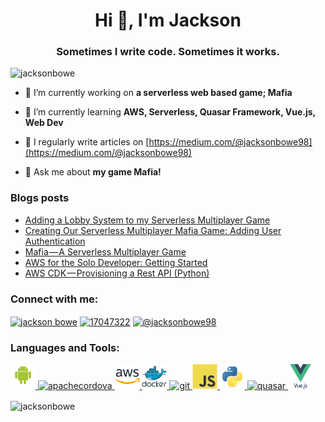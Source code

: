 <h1 align="center">Hi 👋, I'm Jackson</h1>
<h3 align="center">Sometimes I write code. Sometimes it works.</h3>

<p align="left"> <img src="https://komarev.com/ghpvc/?username=jacksonbowe&label=Profile%20views&color=0e75b6&style=flat" alt="jacksonbowe" /> </p>

- 🔭 I’m currently working on **a serverless web based game; Mafia**

- 🌱 I’m currently learning **AWS, Serverless, Quasar Framework, Vue.js, Web Dev**

- 📝 I regularly write articles on [https://medium.com/@jacksonbowe98](https://medium.com/@jacksonbowe98)

- 💬 Ask me about **my game Mafia!**

### Blogs posts
<!-- BLOG-POST-LIST:START -->
- [Adding a Lobby System to my Serverless Multiplayer Game](https://medium.com/@jacksonbowe98/adding-a-lobby-system-to-my-serverless-multiplayer-game-60bbd2661a0e?source=rss-c2f9a8700fb5------2)
- [Creating Our Serverless Multiplayer Mafia Game: Adding User Authentication](https://medium.com/better-programming/mafia-1-user-authentication-7ab77883ba9c?source=rss-c2f9a8700fb5------2)
- [Mafia — A Serverless Multiplayer Game](https://medium.com/better-programming/mafia-a-serverless-multiplayer-game-95427fb25fba?source=rss-c2f9a8700fb5------2)
- [AWS for the Solo Developer: Getting Started](https://medium.com/@jacksonbowe98/aws-for-the-solo-developer-getting-started-301a62c9caa6?source=rss-c2f9a8700fb5------2)
- [AWS CDK — Provisioning a Rest API &lpar;Python&rpar;](https://medium.com/@jacksonbowe98/aws-cdk-provisioning-a-rest-api-python-5294a70ba945?source=rss-c2f9a8700fb5------2)
<!-- BLOG-POST-LIST:END -->

<h3 align="left">Connect with me:</h3>
<p align="left">
<a href="https://linkedin.com/in/jackson bowe" target="blank"><img align="center" src="https://raw.githubusercontent.com/rahuldkjain/github-profile-readme-generator/master/src/images/icons/Social/linked-in-alt.svg" alt="jackson bowe" height="30" width="40" /></a>
<a href="https://stackoverflow.com/users/17047322" target="blank"><img align="center" src="https://raw.githubusercontent.com/rahuldkjain/github-profile-readme-generator/master/src/images/icons/Social/stack-overflow.svg" alt="17047322" height="30" width="40" /></a>
<a href="https://medium.com/@jacksonbowe98" target="blank"><img align="center" src="https://raw.githubusercontent.com/rahuldkjain/github-profile-readme-generator/master/src/images/icons/Social/medium.svg" alt="@jacksonbowe98" height="30" width="40" /></a>
</p>

<h3 align="left">Languages and Tools:</h3>
<p align="left"> <a href="https://developer.android.com" target="_blank" rel="noreferrer"> <img src="https://raw.githubusercontent.com/devicons/devicon/master/icons/android/android-original-wordmark.svg" alt="android" width="40" height="40"/> </a> <a href="https://cordova.apache.org/" target="_blank" rel="noreferrer"> <img src="https://www.vectorlogo.zone/logos/apache_cordova/apache_cordova-icon.svg" alt="apachecordova" width="40" height="40"/> </a> <a href="https://aws.amazon.com" target="_blank" rel="noreferrer"> <img src="https://raw.githubusercontent.com/devicons/devicon/master/icons/amazonwebservices/amazonwebservices-original-wordmark.svg" alt="aws" width="40" height="40"/> </a> <a href="https://www.docker.com/" target="_blank" rel="noreferrer"> <img src="https://raw.githubusercontent.com/devicons/devicon/master/icons/docker/docker-original-wordmark.svg" alt="docker" width="40" height="40"/> </a> <a href="https://git-scm.com/" target="_blank" rel="noreferrer"> <img src="https://www.vectorlogo.zone/logos/git-scm/git-scm-icon.svg" alt="git" width="40" height="40"/> </a> <a href="https://developer.mozilla.org/en-US/docs/Web/JavaScript" target="_blank" rel="noreferrer"> <img src="https://raw.githubusercontent.com/devicons/devicon/master/icons/javascript/javascript-original.svg" alt="javascript" width="40" height="40"/> </a> <a href="https://www.python.org" target="_blank" rel="noreferrer"> <img src="https://raw.githubusercontent.com/devicons/devicon/master/icons/python/python-original.svg" alt="python" width="40" height="40"/> </a> <a href="https://quasar.dev/" target="_blank" rel="noreferrer"> <img src="https://cdn.quasar.dev/logo/svg/quasar-logo.svg" alt="quasar" width="40" height="40"/> </a> <a href="https://vuejs.org/" target="_blank" rel="noreferrer"> <img src="https://raw.githubusercontent.com/devicons/devicon/master/icons/vuejs/vuejs-original-wordmark.svg" alt="vuejs" width="40" height="40"/> </a> </p>

<p><img align="center" src="https://github-readme-stats.vercel.app/api/top-langs?username=jacksonbowe&show_icons=true&locale=en&layout=compact" alt="jacksonbowe" /></p>
